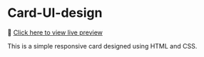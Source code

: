 # Card-UI-design


🔗 [Click here to view live preview](https://codergirl09.github.io/Card-UI-design/)

This is a simple responsive card designed using HTML and CSS.
